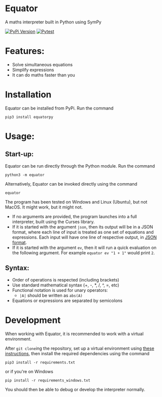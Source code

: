 # Equator
A maths interpreter built in Python using SymPy

[![PyPi Version](https://img.shields.io/pypi/v/equatorpy.svg)](https://pypi.org/project/equatorpy/)
[![Pytest](https://github.com/MiguelGuthridge/Equator/actions/workflows/python-app.yml/badge.svg)](https://github.com/MiguelGuthridge/Equator/actions/workflows/python-app.yml)

# Features:
* Solve simultaneous equations
* Simplify expressions
* It can do maths faster than you

# Installation

Equator can be installed from PyPi. Run the command
```
pip3 install equatorpy
```

# Usage:

## Start-up:
Equator can be run directly through the Python module. Run the command
```
python3 -m equator
```
Alternatively, Equator can be invoked directly using the command
```
equator
```
The program has been tested on Windows and Linux (Ubuntu), but not MacOS. It might work, but it might not.
* If no arguments are provided, the program launches into a full interpreter, built using the Curses library.
* If it is started with the argument `json`, then its output will be in a JSON format, where each line of input is treated as one set of equations and expressions. Each input will have one line of respective output, in [JSON format](https://github.com/MiguelGuthridge/Equator/wiki/JSON-Format-Specification).
* If it is started with the argument `ev`, then it will run a quick evaluation on the following argument. For example `equator ev "1 + 1"` would print `2`.

## Syntax:
* Order of operations is respected (including brackets)
* Use standard mathematical syntax (+, -, *, /, ^, =, etc)
* Functional notation is used for unary operators:
    * `|A|` should be written as `abs(A)`
* Equations or expressions are separated by semicolons

# Development

When working with Equator, it is recommended to work with a virtual environment.

After `git clone`ing the repository, set up a virtual environment using [these
instructions](https://docs.python.org/3/library/venv.html), then install the
required dependencies using the command
```
pip3 install -r requirements.txt
```
or if you're on Windows
```
pip install -r requirements_windows.txt
```

You should then be able to debug or develop the interpreter normally.

